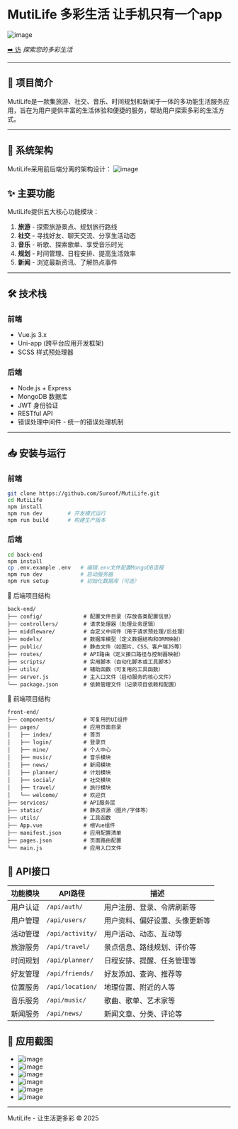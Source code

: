 # MutiLife 多彩生活  让手机只有一个app
![image](https://github.com/user-attachments/assets/8febe1e8-289f-4645-958d-e2b14c762b1b)

[➡️ 访](https://mutilife.netlify.app/)
*探索您的多彩生活*  

---

## 📝 项目简介  
MutiLife是一款集旅游、社交、音乐、时间规划和新闻于一体的多功能生活服务应用，旨在为用户提供丰富的生活体验和便捷的服务，帮助用户探索多彩的生活方式。  

---

## 🔐 系统架构
MutiLife采用前后端分离的架构设计：
![image](https://github.com/user-attachments/assets/0a913f4c-8b3c-46da-b4db-84796859f5ab)

## ✨ 主要功能  
MutiLife提供五大核心功能模块：  

1. **旅游** - 探索旅游景点、规划旅行路线  
2. **社交** - 寻找好友、聊天交流、分享生活动态  
3. **音乐** - 听歌、探索歌单、享受音乐时光  
4. **规划** - 时间管理、日程安排、提高生活效率  
5. **新闻** - 浏览最新资讯、了解热点事件  

---

## 🛠️ 技术栈  

### 前端  
- Vue.js 3.x  
- Uni-app (跨平台应用开发框架)  
- SCSS 样式预处理器  

### 后端  
- Node.js + Express  
- MongoDB 数据库  
- JWT 身份验证  
- RESTful API
- 错误处理中间件 - 统一的错误处理机制 

---

## 📥 安装与运行  

### 前端  
```bash
git clone https://github.com/Suroof/MutiLife.git  
cd MutiLife
npm install
npm run dev        # 开发模式运行
npm run build      # 构建生产版本
```
### 后端  
```bash
cd back-end
npm install
cp .env.example .env   # 编辑.env文件配置MongoDB连接
npm run dev            # 启动服务器
npm run setup          # 初始化数据库（可选）
```

📁 后端项目结构
```plaintext
back-end/  
├── config/             # 配置文件目录（存放各类配置信息）
├── controllers/        # 请求处理器（处理业务逻辑）
├── middleware/         # 自定义中间件（用于请求预处理/后处理）
├── models/             # 数据库模型（定义数据结构和ORM映射）
├── public/             # 静态文件（如图片、CSS、客户端JS等）
├── routes/             # API路由（定义接口路径与控制器映射）
├── scripts/            # 实用脚本（自动化脚本或工具脚本）
├── utils/              # 辅助函数（可复用的工具函数）
├── server.js           # 主入口文件（启动服务的核心文件）
└── package.json        # 依赖管理文件（记录项目依赖和配置）
```
📁 前端项目结构
```plaintext
front-end/
├── components/         # 可复用的UI组件
├── pages/              # 应用页面目录
│   ├── index/          # 首页
│   ├── login/          # 登录页
│   ├── mine/           # 个人中心
│   ├── music/          # 音乐模块
│   ├── news/           # 新闻模块
│   ├── planner/        # 计划模块
│   ├── social/         # 社交模块
│   ├── travel/         # 旅行模块
│   └── welcome/        # 欢迎页
├── services/           # API服务层
├── static/             # 静态资源（图片/字体等）
├── utils/              # 工具函数
├── App.vue             # 根Vue组件
├── manifest.json       # 应用配置清单
├── pages.json          # 页面路由配置
└── main.js             # 应用入口文件
```
## 📡 API接口
| 功能模块            | API路径         | 描述                                   |
|---------------------|----------------|----------------------------------------|
| 用户认证            | `/api/auth/`   | 用户注册、登录、令牌刷新等              |
| 用户管理            | `/api/users/`  | 用户资料、偏好设置、头像更新等          |
| 活动管理            | `/api/activity/` | 用户活动、动态、互动等                |
| 旅游服务            | `/api/travel/` | 景点信息、路线规划、评价等              |
| 时间规划            | `/api/planner/` | 日程安排、提醒、任务管理等             |
| 好友管理            | `/api/friends/` | 好友添加、查询、推荐等                 |
| 位置服务            | `/api/location/` | 地理位置、附近的人等                  |
| 音乐服务            | `/api/music/`  | 歌曲、歌单、艺术家等                   |
| 新闻服务            | `/api/news/`   | 新闻文章、分类、评论等                 |

## 📱 应用截图
- ![image](https://github.com/user-attachments/assets/b3ef053d-7c9d-4fe3-8013-781744648bca)
- ![image](https://github.com/user-attachments/assets/4c472b47-b0b6-431d-8499-1f9c1e214fcb)
- ![image](https://github.com/user-attachments/assets/b664782a-f8f8-47b5-9ff4-3a98e305b24a)
- ![image](https://github.com/user-attachments/assets/726487f5-ac29-481c-9dfa-5043cf32886c)
- ![image](https://github.com/user-attachments/assets/f0957bd4-aa05-4622-ba19-828c09d00ace)
- ![image](https://github.com/user-attachments/assets/567d3447-d221-43af-b380-423028cd61c4)

---
MutiLife - 让生活更多彩 © 2025




